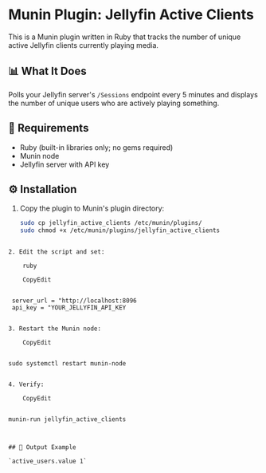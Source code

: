 # Munin Plugin: Jellyfin Active Clients

This is a Munin plugin written in Ruby that tracks the number of unique active Jellyfin clients currently playing media.

## 📊 What It Does

Polls your Jellyfin server's `/Sessions` endpoint every 5 minutes and displays the number of unique users who are actively playing something.

## 🧰 Requirements

- Ruby (built-in libraries only; no gems required)
- Munin node
- Jellyfin server with API key

## ⚙️ Installation

1. Copy the plugin to Munin's plugin directory:
   ```bash
   sudo cp jellyfin_active_clients /etc/munin/plugins/
   sudo chmod +x /etc/munin/plugins/jellyfin_active_clients
```

2. Edit the script and set:
 
    ruby
 
    CopyEdit
 
```
     server_url = "http://localhost:8096 
     api_key = "YOUR_JELLYFIN_API_KEY
```
 
3. Restart the Munin node:
 
    CopyEdit
 
```
    sudo systemctl restart munin-node
```
 
4. Verify:
 
    CopyEdit
 
```
    munin-run jellyfin_active_clients
```
 

## 🧪 Output Example

`active_users.value 1`
